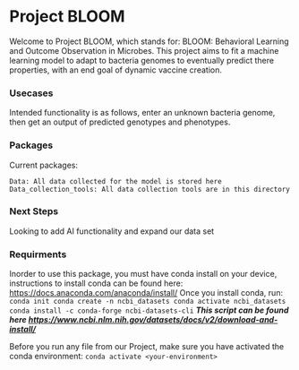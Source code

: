 # Project BLOOM

Welcome to Project BLOOM, which stands for: BLOOM: Behavioral Learning and Outcome Observation in Microbes. This project aims to fit a machine learning model to adapt to bacteria genomes to eventually predict there properties, with an end goal of dynamic vaccine creation. 

### Usecases

Intended functionality is as follows, enter an unknown bacteria genome, then get an output of predicted genotypes and phenotypes. 

### Packages

Current packages:

    Data: All data collected for the model is stored here
    Data_collection_tools: All data collection tools are in this directory

### Next Steps

Looking to add AI functionality and expand our data set

### Requirments

Inorder to use this package, you must have conda install on your device, instructions to install conda can be found here: https://docs.anaconda.com/anaconda/install/
Once you install conda, run: 
    ```
        conda init
        conda create -n ncbi_datasets
        conda activate ncbi_datasets
        conda install -c conda-forge ncbi-datasets-cli
    ```
    ***This script can be found here https://www.ncbi.nlm.nih.gov/datasets/docs/v2/download-and-install/***

Before you run any file from our Project, make sure you have activated the conda environment: `conda activate <your-environment>`
